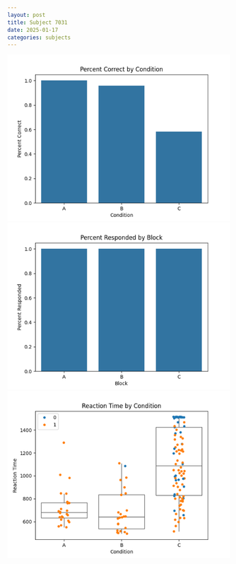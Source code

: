 ```yaml
---
layout: post
title: Subject 7031
date: 2025-01-17
categories: subjects
---
```


![](data/7031/run-30/7031_ATS_percent_correct.png)
![](data/7031/run-30/7031_ATS_percent_responded.png)
![](data/7031/run-30/7031_ATS_rt.png)
